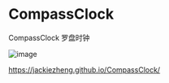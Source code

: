 # CompassClock
CompassClock 罗盘时钟

 ![image](https://github.com/JackieZheng/CompassClock/assets/3202385/4711eace-d923-4f67-a60b-a9f712ceaedf)


https://jackiezheng.github.io/CompassClock/

